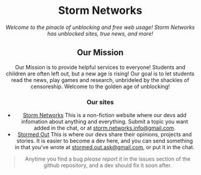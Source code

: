 <div align='center'>

# Storm Networks
_Welcome to the pinacle of unblocking and free web usage! Storm Networks has unblocked sites, true news, and more!_

## Our Mission
Our Mission is to provide helpful services to everyone! Students and children are often left out, but a new age is rising! Our goal is to let students read the news, play games and research, unbrideled by the shackles of censoreship. Welcome to the golden age of unblocking!
### Our sites
 - [Storm Networks](https://storm-networks.github.io/SN/) This is a non-fiction website where our devs add infomation about anything and everything. Submit a topic you want added in the chat, or at storm.networks.info@gmail.com.   
 - [Stormed Out](https://stormed-out.github.io/StormedOut/) This is where our devs share their opinions, projects and stories. It is easier to become a dev here, and you can send something in that you've wrote at stormed.out.ask@gmail.com, or put it in the chat.  

> Anytime you find a bug _please report it_ in the issues section of the github repository, and a dev should fix it soon after.
